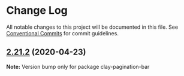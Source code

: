 # Change Log

All notable changes to this project will be documented in this file.
See [Conventional Commits](https://conventionalcommits.org) for commit guidelines.

## [2.21.2](https://github.com/liferay/clay/tree/master/packages/clay-pagination-bar/compare/v2.21.1...v2.21.2) (2020-04-23)

**Note:** Version bump only for package clay-pagination-bar
